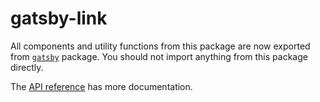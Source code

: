# gatsby-link

All components and utility functions from this package are now exported from [`gatsby`](/packages/gatsby) package. You should not import anything from this package directly.

The [API reference](https://www.gatsbyjs.org/docs/gatsby-link/) has more documentation.
